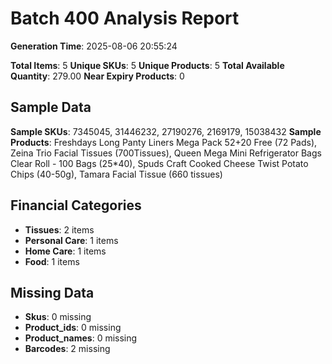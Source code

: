 # Batch 400 Analysis Report

**Generation Time**: 2025-08-06 20:55:24

**Total Items**: 5
**Unique SKUs**: 5
**Unique Products**: 5
**Total Available Quantity**: 279.00
**Near Expiry Products**: 0

## Sample Data
**Sample SKUs**: 7345045, 31446232, 27190276, 2169179, 15038432
**Sample Products**: Freshdays Long Panty Liners Mega Pack 52+20 Free (72 Pads), Zeina Trio Facial Tissues (700Tissues), Queen Mega Mini Refrigerator Bags Clear Roll - 100 Bags (25*40), Spuds Craft Cooked Cheese Twist Potato Chips (40-50g), Tamara Facial Tissue (660 tissues)

## Financial Categories
- **Tissues**: 2 items
- **Personal Care**: 1 items
- **Home Care**: 1 items
- **Food**: 1 items

## Missing Data
- **Skus**: 0 missing
- **Product_ids**: 0 missing
- **Product_names**: 0 missing
- **Barcodes**: 2 missing
